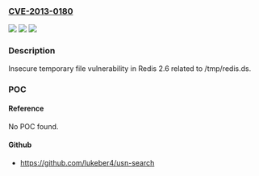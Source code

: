 ### [CVE-2013-0180](https://cve.mitre.org/cgi-bin/cvename.cgi?name=CVE-2013-0180)
![](https://img.shields.io/static/v1?label=Product&message=Redis&color=blue)
![](https://img.shields.io/static/v1?label=Version&message=n%2Fa&color=blue)
![](https://img.shields.io/static/v1?label=Vulnerability&message=Other&color=brighgreen)

### Description

Insecure temporary file vulnerability in Redis 2.6 related to /tmp/redis.ds.

### POC

#### Reference
No POC found.

#### Github
- https://github.com/lukeber4/usn-search

